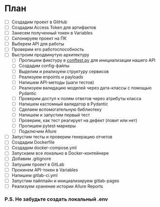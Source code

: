 # План 

- [ ]  Создадим проект в GitHub
- [ ]  Создадим Access Token для артифактов
- [ ]  Занесем полученный токен в Variables
- [ ]  Склонируем проект на ПК
- [ ]  Выберем API для работы
- [ ]  Проверим его работоспособность
- [ ]  Выстроим продвинутую архитектуру
    - [ ]  Пропишем фикстуру в [conftest.py](http://conftest.py) для инициализации нашего API
    - [ ]  Создадим config-файлы
    - [ ]  Выделим и реализуем структуру сервисов
    - [ ]  Реализуем enpoints и payloads
    - [ ]  Напишем API-методы (шаги тестов)
    - [ ]  Реализуем валидацию моделей через дата-классы с помощью Pydantic
    - [ ]  Проверим доступ к полям ответов через атрибуты класса
    - [ ]  Напишем кастомный валидатор в Pydantic
    - [ ]  Сделаем вспомогательную библиотеку
    - [ ]  Напишем и запустим первый тест
    - [ ]  Проверим, как тест реагирует на дефект (ловит или нет)
    - [ ]  Пропишем pytest-маркеры
    - [ ]  Подключим Allure
- [ ]  Запустим тесты и проверим генерацию отчетов
- [ ]  Создадим Dockerfile
- [ ]  Создадим docker-compose.yml
- [ ]  Запускаем все локально в Docker-контейнере
- [ ]  Добавим .gitignore
- [ ]  Запушим проект в GitLab
- [ ]  Прокинем API-токен в Variables
- [ ]  Напишем gitlab-ci.yml
- [ ]  Запустим пайплайн и инициализируем gitlab-pages
- [ ]  Реализуем хранение истории Allure Reports

### P.S. Не забудьте создать локальный .env
